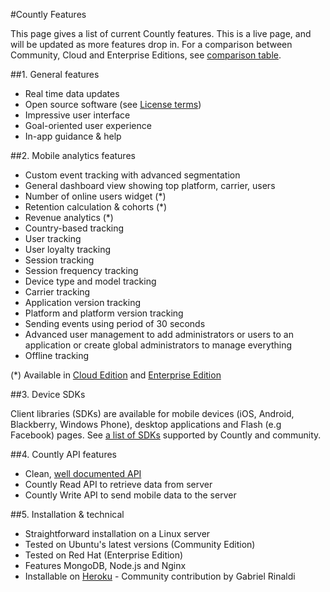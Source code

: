 #Countly Features

This page gives a list of current Countly features. This is a live page, and will be updated as more features drop in. 
For a comparison between Community, Cloud and Enterprise Editions, see [comparison table](/products/editions/compare).

##1. General features

* Real time data updates
* Open source software (see [License terms](https://github.com/Countly/countly-server/blob/master/LICENCE))
* Impressive user interface
* Goal-oriented user experience
* In-app guidance & help

##2. Mobile analytics features

* Custom event tracking with advanced segmentation
* General dashboard view showing top platform, carrier, users
* Number of online users widget (*)
* Retention calculation & cohorts (*)
* Revenue analytics (*)
* Country-based tracking
* User tracking
* User loyalty tracking
* Session tracking
* Session frequency tracking
* Device type and model tracking
* Carrier tracking
* Application version tracking
* Platform and platform version tracking
* Sending events using period of 30 seconds
* Advanced user management to add administrators or users to an application or create global administrators to manage everything
* Offline tracking

(*) Available in [Cloud Edition](/products/editions/cloud) and [Enterprise Edition](/products/editions/enterprise)

##3. Device SDKs

Client libraries (SDKs) are available for mobile devices (iOS, Android, Blackberry, Windows Phone), desktop applications and Flash (e.g Facebook) pages. See [a list of SDKs](/resources/source/download-sdk) supported by Countly and community.


##4. Countly API features

* Clean, [well documented API](/resources/reference/server-api)
* Countly Read API to retrieve data from server
* Countly Write API to send mobile data to the server

##5. Installation & technical

* Straightforward installation on a Linux server
* Tested on Ubuntu's latest versions (Community Edition)
* Tested on Red Hat (Enterprise Edition)
* Features MongoDB, Node.js and Nginx
* Installable on [Heroku](https://github.com/gabrielrinaldi/Countly-Frontend-Heroku) - Community contribution by Gabriel Rinaldi
